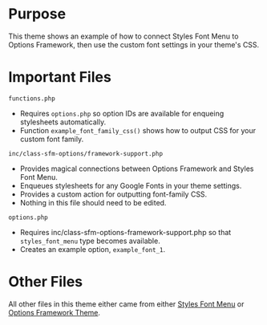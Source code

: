 # Purpose

This theme shows an example of how to connect Styles Font Menu to Options Framework, then use the custom font settings in your theme's CSS.

# Important Files

`functions.php`

* Requires `options.php` so option IDs are available for enqueing stylesheets automatically.
* Function `example_font_family_css()` shows how to output CSS for your custom font family.

`inc/class-sfm-options/framework-support.php`

* Provides magical connections between Options Framework and Styles Font Menu.
* Enqueues stylesheets for any Google Fonts in your theme settings.
* Provides a custom action for outputting font-family CSS.
* Nothing in this file should need to be edited.

`options.php`

* Requires inc/class-sfm-options-framework-support.php so that `styles_font_menu` type becomes available.
* Creates an example option, `example_font_1`.

# Other Files

All other files in this theme either came from either [Styles Font Menu](https://github.com/stylesplugin/styles-font-menu) or [Options Framework Theme](https://github.com/devinsays/options-framework-theme).